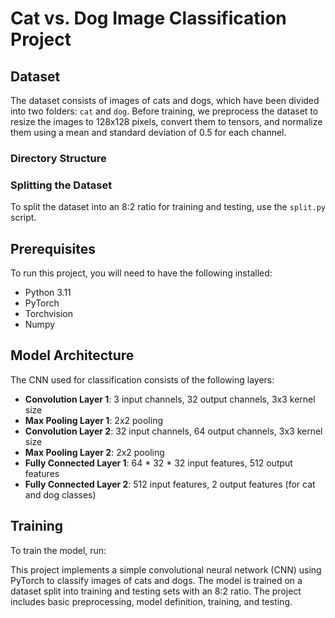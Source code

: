  # Cat vs. Dog Image Classification Project

## Dataset
The dataset consists of images of cats and dogs, which have been divided into two folders: `cat` and `dog`. Before training, we preprocess the dataset to resize the images to 128x128 pixels, convert them to tensors, and normalize them using a mean and standard deviation of 0.5 for each channel.

### Directory Structure


### Splitting the Dataset
To split the dataset into an 8:2 ratio for training and testing, use the `split.py` script.

## Prerequisites
To run this project, you will need to have the following installed:
- Python 3.11
- PyTorch
- Torchvision
- Numpy

## Model Architecture
The CNN used for classification consists of the following layers:

- **Convolution Layer 1**: 3 input channels, 32 output channels, 3x3 kernel size
- **Max Pooling Layer 1**: 2x2 pooling
- **Convolution Layer 2**: 32 input channels, 64 output channels, 3x3 kernel size
- **Max Pooling Layer 2**: 2x2 pooling
- **Fully Connected Layer 1**: 64 * 32 * 32 input features, 512 output features
- **Fully Connected Layer 2**: 512 input features, 2 output features (for cat and dog classes)

## Training
To train the model, run:

This project implements a simple convolutional neural network (CNN) using PyTorch to classify images of cats and dogs. The model is trained on a dataset split into training and testing sets with an 8:2 ratio. The project includes basic preprocessing, model definition, training, and testing.




